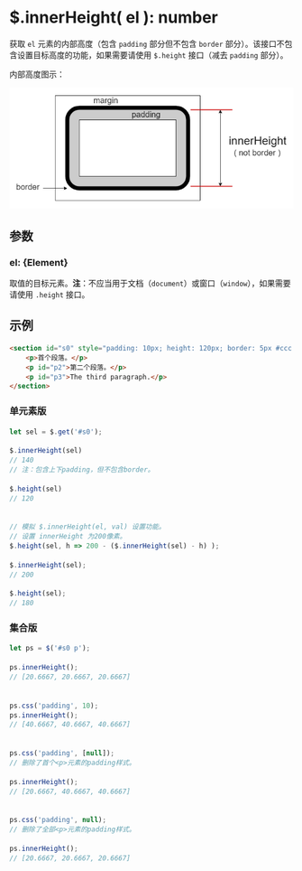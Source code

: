# $.innerHeight( el ): number

获取 `el` 元素的内部高度（包含 `padding` 部分但不包含 `border` 部分）。该接口不包含设置目标高度的功能，如果需要请使用 `$.height` 接口（减去 `padding` 部分）。

内部高度图示：

![内部高度（innerHeight）](images/innerHeight.png)


## 参数

### el: {Element}

取值的目标元素。**注**：不应当用于文档（`document`）或窗口（`window`），如果需要请使用 `.height` 接口。


## 示例

```html
<section id="s0" style="padding: 10px; height: 120px; border: 5px #ccc solid;">
    <p>首个段落。</p>
    <p id="p2">第二个段落。</p>
    <p id="p3">The third paragraph.</p>
</section>
```


### 单元素版

```js
let sel = $.get('#s0');

$.innerHeight(sel)
// 140
// 注：包含上下padding，但不包含border。

$.height(sel)
// 120


// 模拟 $.innerHeight(el, val) 设置功能。
// 设置 innerHeight 为200像素。
$.height(sel, h => 200 - ($.innerHeight(sel) - h) );

$.innerHeight(sel);
// 200

$.height(sel);
// 180
```


### 集合版

```js
let ps = $('#s0 p');

ps.innerHeight();
// [20.6667, 20.6667, 20.6667]


ps.css('padding', 10);
ps.innerHeight();
// [40.6667, 40.6667, 40.6667]


ps.css('padding', [null]);
// 删除了首个<p>元素的padding样式。

ps.innerHeight();
// [20.6667, 40.6667, 40.6667]


ps.css('padding', null);
// 删除了全部<p>元素的padding样式。

ps.innerHeight();
// [20.6667, 20.6667, 20.6667]
```
